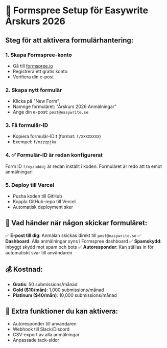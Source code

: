 # 📧 Formspree Setup för Easywrite Årskurs 2026

## Steg för att aktivera formulärhantering:

### 1. Skapa Formspree-konto
- Gå till [formspree.io](https://formspree.io)
- Registrera ett gratis konto
- Verifiera din e-post

### 2. Skapa nytt formulär
- Klicka på "New Form"
- Namnge formuläret: "Årskurs 2026 Anmälningar"
- Ange din e-post: `post@easywrite.se`

### 3. Få formulär-ID
- Kopiera formulär-ID:t (format: `f/XXXXXXXX`)
- Exempel: `f/mzzzpjka`

### 4. ✅ Formulär-ID är redan konfigurerat
Form ID `f/myzndddj` är redan inställt i koden. Formuläret är redo att ta emot anmälningar!

### 5. Deploy till Vercel
- Pusha koden till GitHub
- Koppla GitHub-repo till Vercel
- Automatisk deployment sker

## 📧 Vad händer när någon skickar formuläret:

✅ **E-post till dig**: Anmälan skickas direkt till `post@easywrite.se`
✅ **Dashboard**: Alla anmälningar syns i Formspree dashboard
✅ **Spamskydd**: Inbyggt skydd mot spam och bots
✅ **Autoresponder**: Kan ställas in för automatiskt svar till användaren

## 💰 Kostnad:
- **Gratis**: 50 submissions/månad
- **Gold ($10/mån)**: 1,000 submissions/månad
- **Platinum ($40/mån)**: 10,000 submissions/månad

## 🔧 Extra funktioner du kan aktivera:
- Autoresponder till användaren
- Webhook till Slack/Discord
- CSV-export av alla anmälningar
- Anpassade tack-sidor
